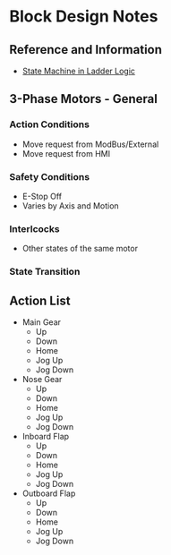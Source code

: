 # Block Design Notes

## Reference and Information

- [State Machine in Ladder Logic](https://www.solisplc.com/tutorials/programming-a-state-machine-in-ladder-logic)

## 3-Phase Motors - General

### Action Conditions

- Move request from ModBus/External
- Move request from HMI

### Safety Conditions

- E-Stop Off
- Varies by Axis and Motion

### Interlcocks

- Other states of the same motor

### State Transition

## Action List

- Main Gear
  - Up
  - Down
  - Home
  - Jog Up
  - Jog Down
- Nose Gear
  - Up
  - Down
  - Home
  - Jog Up
  - Jog Down
- Inboard Flap
  - Up
  - Down
  - Home
  - Jog Up
  - Jog Down
- Outboard Flap
  - Up
  - Down
  - Home
  - Jog Up
  - Jog Down